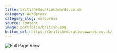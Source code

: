 ```yaml
---
title: britisheducationawards.co.uk
category: Wordpress
category_slug: wordpress
source: content
image: portfolio/british.png
button_url: https://britisheducationawards.co.uk/
---
```


![Full Page View](portfolio/british-fullpage.png)
